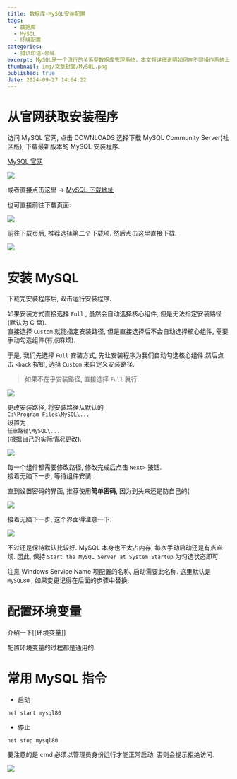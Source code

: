 ```yaml
---
title: 数据库-MySQL安装配置
tags:
  - 数据库
  - MySQL
  - 环境配置
categories:
  - 猎识印记-领域
excerpt: MySQL是一个流行的关系型数据库管理系统，本文将详细说明如何在不同操作系统上安装MySQL。
thumbnail: img/文章封面/MySQL.png
published: true
date: 2024-09-27 14:04:22
---
```


# 从官网获取安装程序

访问 MySQL 官网, 点击 DOWNLOADS 选择下载 MySQL Community Server(社区版), 下载最新版本的 MySQL 安装程序.

[MySQL 官网](https://www.mysql.com/)

![](../../../../img/文章资源/mysql安装/file-20250302214930984.jpg)

或者直接点击这里 -> [MySQL 下载地址](https://dev.mysql.com/downloads/installer/)

也可直接前往下载页面:

![](../../../../img/文章资源/mysql安装/file-20250302215615795.jpg)

前往下载页后, 推荐选择第二个下载项.
然后点击这里直接下载.

![](../../../../img/文章资源/mysql安装/file-20250302221026277.jpg)

# 安装 MySQL

下载完安装程序后, 双击运行安装程序.

如果安装方式直接选择 `Full` , 虽然会自动选择核心组件, 但是无法指定安装路径(默认为 C 盘).  
直接选择 `Custom` 就能指定安装路径, 但是直接选择后不会自动选择核心组件, 需要手动勾选组件(有点麻烦).

于是, 我们先选择 `Full` 安装方式, 先让安装程序为我们自动勾选核心组件.然后点击 `<back` 按钮, 选择 `Custom` 来自定义安装路径.

> 如果不在乎安装路径, 直接选择 `Full` 就行.

![](../../../../img/文章资源/mysql安装/file-20250302215838609.jpg)

更改安装路径, 将安装路径从默认的  
`C:\Program Files\MySQL\...`  
设置为  
`任意路径\MySQL\...`  
(根据自己的实际情况更改).

![](../../../../img/文章资源/mysql安装/file-20250302215903827.jpg)

每一个组件都需要修改路径, 修改完成后点击 `Next>` 按钮.  
接着无脑下一步, 等待组件安装.

直到设置密码的界面, 推荐使用**简单密码**, 因为到头来还是防自己的(

![](../../../../img/文章资源/mysql安装/file-20250302215917764.jpg)

接着无脑下一步, 这个界面得注意一下:

![](../../../../img/文章资源/mysql安装/file-20250302215933466.jpg)

不过还是保持默认比较好.
MySQL 本身也不太占内存, 每次手动启动还是有点麻烦.
因此, 保持 `Start the MySQL Server at System Startup` 为勾选状态即可.

注意 Windows Service Name 项配置的名称, 启动需要此名称.
这里默认是 `MySQL80` , 如果变更记得在后面的步骤中替换.

# 配置环境变量

介绍一下[[环境变量]]

配置环境变量的过程都是通用的.

# 常用 MySQL 指令

- 启动

```
net start mysql80
```

- 停止

```
net stop mysql80
```

要注意的是 cmd 必须以管理员身份运行才能正常启动, 否则会提示拒绝访问.

![](../../../../img/文章资源/mysql安装/file-20250302215956671.jpg)
